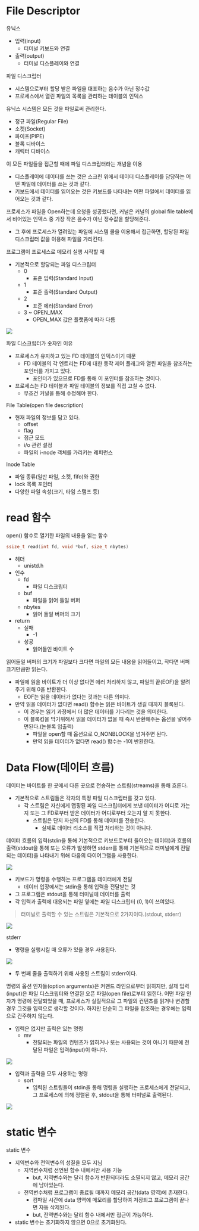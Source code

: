 # File Descriptor

유닉스
- 입력(input)
  - 터미널 키보드와 연결
- 출력(output)
  - 터미널 디스플레이와 연결

파일 디스크립터
- 시스템으로부터 할당 받은 파일을 대표하는 음수가 아닌 정수값
- 프로세스에서 열린 파일의 목록을 관리하는 테이블의 인덱스

유닉스 시스템은 모든 것을 파일로써 관리한다.
- 정규 파일(Regular File)
- 소켓(Socket)
- 파이프(PIPE)
- 블록 디바이스
- 캐릭터 디바이스

이 모든 파일들을 접근할 때에 파일 디스크립터라는 개념을 이용
- 디스플레이에 데이터를 쓰는 것은 스크린 위에서 데이터 디스플레이를 담당하는 어떤 파일에 데이터를 쓰는 것과 같다.
- 키보드에서 데이터를 읽어오는 것은 키보드를 나타내는 어떤 파일에서 데이터를 읽어오는 것과 같다.

프로세스가 파일을 Open하는데 요청을 성공했다면, 커널은 커널의 global file table에서 비어있는 인덱스 중 가장 작은 음수가 아닌 정수값을 할당해준다.
- 그 후에 프로세스가 열려있는 파일에 시스템 콜을 이용해서 접근하면, 할당된 파일 디스크립터 값을 이용해 파일을 가리킨다.

프로그램이 프로세스로 메모리 실행 시작할 때
- 기본적으로 할당되는 파일 디스크립터
  - 0
    - 표준 입력(Standard Input)
  - 1
    - 표준 출력(Standard Output)
  - 2
    - 표준 에러(Standard Error)
  - 3 ~ OPEN_MAX
    - OPEN_MAX 값은 플랫폼에 따라 다름

![](img/2022-08-08-11-27-42.png)


파일 디스크립터가 숫자인 이유
- 프로세스가 유지하고 있는 FD 테이블의 인덱스이기 때문
  - FD 테이블의 각 엔트리는 FD에 대한 동작 제어 플래그와 열린 파일을 참조하는 포인터를 가지고 있다.
    - 포인터가 있으므로 FD를 통해 이 포인터를 참조하는 것이다.
- 프로세스는 FD 테이블과 파일 테이블의 정보를 직접 고칠 수 없다.
  - 무조건 커널을 통해 수정해야 한다.

File Table(open file description)
- 현재 파일의 정보를 담고 있다.
  - offset
  - flag
  - 접근 모드
  - i/o 관련 설정
  - 파일의 i-node 객체를 가리키는 레퍼런스

Inode Table
- 파일 종류(일반 파일, 소켓, fifo)와 권한
- lock 목록 포인터
- 다양한 파일 속성(크기, 타임 스탬프 등)

# read 함수

open() 함수로 열기한 파일의 내용을 읽는 함수

```c
ssize_t read(int fd, void *buf, size_t nbytes)
```

- 헤더
  - unistd.h
- 인수
  - fd
    - 파일 디스크립터
  - buf
    - 파일을 읽어 들일 버퍼
  - nbytes
    - 읽어 들일 버퍼의 크기
- return
  - 실패
    - -1
  - 성공
    - 읽어들인 바이트 수

읽어들일 버퍼의 크기가 파일보다 크다면 파일의 모든 내용을 읽어들이고, 작다면 버퍼 크기만큼만 읽는다.
- 파일에 읽을 바이트가 더 이상 없다면 에러 처리하지 않고, 파일의 끝(EOF)을 알려주기 위해 0을 반환한다.
  - EOF는 읽을 데이터가 없다는 것과는 다른 의미다.
- 만약 읽을 데이터가 없다면 read() 함수는 읽은 바이트가 생길 때까지 블록된다.
  - 이 경우는 읽기 과정에서 더 많은 데이터를 기다리는 것을 의미한다.
  - 이 블록킹을 막기위해서 읽을 데이터가 없을 때 즉시 반환해주는 옵션을 넣어주면된다.(논블록 입출력)
    - 파일을 open할 때 옵션으로 O_NONBLOCK을 넘겨주면 된다.
    - 만약 읽을 데이터가 없다면 read() 함수는 -1이 반환한다.

# Data Flow(데이터 흐름)

데이터는 바이트를 한 곳에서 다른 곳으로 전송하는 스트림(streams)을 통해 흐른다.
- 기본적으로 스트림들은 각자의 특정 파일 디스크립터를 갖고 있다.
  - 각 스트림은 자신에게 맵핑된 파일 디스크립터에게 보낸 데이터가 어디로 가는지 또는 그 FD로부터 받은 데이터가 어디로부터 오는지 알 지 못한다.
    - 스트림은 단지 자신의 FD를 통해 데이터를 전송한다.
      - 실제로 데이터 리소스를 직접 처리하는 것이 아니다.

데이터 흐름의 입력(stdin을 통해 기본적으로 키보드로부터 들어오는 데이터)과 흐름의 출력(stdout을 통해 또는 오류가 발생하면 stderr를 통해 기본적으로 터미널에게 전달되는 데이터)을 나타내기 위해 다음의 다이어그램을 사용한다.

![](img/2022-08-08-12-20-21.png)

- 키보드가 명령을 수행하는 프로그램을 데이터에게 전달
  - 데이터 입장에서는 stdin을 통해 입력을 전달받는 것
- 그 프로그램은 stdout을 통해 터미널에 데이터를 출력
- 각 입력과 출력에 대응되는 파일 옆에는 파일 디스크립터 (0, 1)이 쓰여있다.

>터미널로 출력할 수 있는 스트림은 기본적으로 2가지이다.(stdout, stderr)

![](img/2022-08-08-12-27-14.png)

stderr
- 명령을 실행시킬 때 오류가 있을 경우 사용된다.

![](img/2022-08-08-12-25-46.png)
- 두 번째 줄을 출력하기 위해 사용된 스트림이 stderr이다.

명령의 옵션 인자들(option arguments)은 커맨드 라인으로부터 읽히지만, 실제 입력(input)은 파일 디스크립터와 연결된 오픈 파일(open file)로부터 읽힌다.
어떤 파일 인자가 명령에 전달되었을 때, 프로세스가 실질적으로 그 파일의 컨텐츠를 읽거나 변경할 경우 그것을 입력으로 생각할 것이다. 하지만 단순히 그 파일을 참조하는 경우에는 입력으로 간주하지 않는다.
- 입력은 없지만 출력은 있는 명령
  - mv
    - 전달되는 파일의 컨텐츠가 읽히거나 또는 사용되는 것이 아니기 때문에 전달된 파일은 입력(input)이 아니다.

![](img/2022-08-08-12-39-32.png)

- 입력과 출력을 모두 사용하는 명령
  - sort
    - 입력된 스트링들이 stdin을 통해 명령을 실행하는 프로세스에게 전달되고, 그 프로세스에 의해 정렬된 후, stdout을 통해 터미널로 출력된다.

![](img/2022-08-08-12-40-23.png)

# static 변수

static 변수
- 지역변수와 전역변수의 성질을 모두 지님
  - 지역변수처럼 선언된 함수 내에서만 사용 가능
    - but, 지역변수와는 달리 함수가 반환되더라도 소멸되지 않고, 메모리 공간에 남아있는다.
  - 전역변수처럼 프로그램이 종료될 때까지 메모리 공간(data 영역)에 존재한다.
    - 컴파일 시간에 data 영역에 메모리를 할당하여 저장되고 프로그램이 끝나면 자동 삭제된다.
    - but, 전역변수와는 달리 함수 내에서만 접근이 가능하다.
- static 변수는 초기화하지 않으면 0으로 초기화된다.